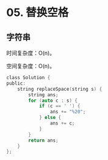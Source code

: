 # 05. 替换空格

## 字符串

时间复杂度：O(n)。

空间复杂度：O(n)。

```c
class Solution {
public:
    string replaceSpace(string s) {
        string ans;
        for (auto c : s) {
            if (c == ' ') {
                ans += "%20";
            } else {
                ans += c;
            }
        }
        return ans;
    }
};
```